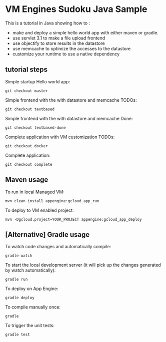 VM Engines Sudoku Java Sample
=============================

This is a tutorial in Java showing how to :

- make and deploy a simple hello world app with either maven or gradle.
- use servlet 3.1 to make a file upload frontend
- use objectify to store results in the datastore
- use memcache to optimize the accesses to the datastore
- customize your runtime to use a native dependency

## tutorial steps

Simple startup Hello world app:

    git checkout master

Simple frontend with the with datastore and memcache TODOs:

    git checkout textbased

Simple frontend with the with datastore and memcache Done:

    git checkout textbased-done

Complete application with VM customization TODOs:

    git checkout docker

Complete application:

    git checkout complete


## Maven usage

To run in local Managed VM:

    mvn clean install appengine:gcloud_app_run

To deploy to VM enabled project:

    mvn -Dgcloud.project=YOUR_PROJECT appengine:gcloud_app_deploy

## [Alternative] Gradle usage

To watch code changes and automatically compile:

    gradle watch

To start the local development server (it will pick up the changes generated by watch automatically):

    gradle run

To deploy on App Engine:

    gradle deploy

To compile manually once:

    gradle

To trigger the unit tests:

    gradle test
